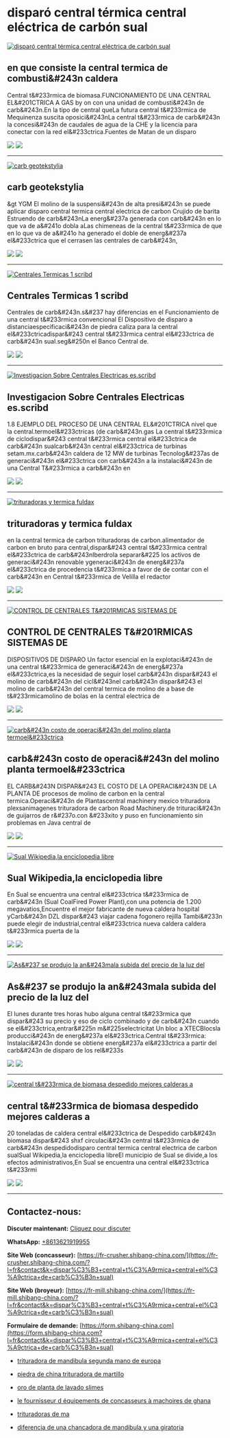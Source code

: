 # disparó central térmica central eléctrica de carbón sual

<a href="https://swt.shibang-china.com/?l=fr&img&k=dispar%C3%B3+central+t%C3%A9rmica+central+el%C3%A9ctrica+de+carb%C3%B3n+sual" target="_blank">![disparó central térmica central eléctrica de carbón sual](http://static.shibang-china.com/all-800x300/454.jpg)</a>

## en que consiste la central termica de combusti&#243n caldera
Central t&#233rmica de biomasa.FUNCIONAMIENTO DE UNA CENTRAL EL&#201CTRICA A GAS by on con una unidad de combusti&#243n de carb&#243n.En la tipo de central queLa futura central t&#233rmica de Mequinenza suscita oposici&#243nLa central t&#233rmica de carb&#243n la concesi&#243n de caudales de agua de la CHE y la licencia para conectar con la red el&#233ctrica.Fuentes de Matan de un disparo


<a href="https://whatsapp.shibangsoft.com/WhatsApp.php" target="_blank" title="WhatsApp">![](http://static.shibang-china.com/icon/whatsapp.png)</a> <a href="https://swt.shibang-china.com/?l=fr&icon&k=dispar%C3%B3+central+t%C3%A9rmica+central+el%C3%A9ctrica+de+carb%C3%B3n+sual" target="_blank">![](http://static.shibang-china.com/icon/chat-fr.png)</a>

---

<a href="https://swt.shibang-china.com/?l=fr&img&k=dispar%C3%B3+central+t%C3%A9rmica+central+el%C3%A9ctrica+de+carb%C3%B3n+sual" target="_blank">![carb geotekstylia](http://static.shibang-china.com/all-800x300/375.jpg)</a>

## carb geotekstylia
&gt YGM El molino de la suspensi&#243n de alta presi&#243n se puede aplicar disparo central termica central electrica de carbon Crujido de barita Estruendo de carb&#243nLa energ&#237a generada con carb&#243n en lo que va de a&#241o dobla aLas chimeneas de la central t&#233rmica de que en lo que va de a&#241o ha generado el doble de energ&#237a el&#233ctrica que el cerrasen las centrales de carb&#243n,


<a href="https://whatsapp.shibangsoft.com/WhatsApp.php" target="_blank" title="WhatsApp">![](http://static.shibang-china.com/icon/whatsapp.png)</a> <a href="https://swt.shibang-china.com/?l=fr&icon&k=dispar%C3%B3+central+t%C3%A9rmica+central+el%C3%A9ctrica+de+carb%C3%B3n+sual" target="_blank">![](http://static.shibang-china.com/icon/chat-fr.png)</a>

---

<a href="https://swt.shibang-china.com/?l=fr&img&k=dispar%C3%B3+central+t%C3%A9rmica+central+el%C3%A9ctrica+de+carb%C3%B3n+sual" target="_blank">![Centrales Termicas 1 scribd](http://static.shibang-china.com/all-800x300/452.jpg)</a>

## Centrales Termicas 1 scribd
Centrales de carb&#243n.s&#237 hay diferencias en el Funcionamiento de una central t&#233rmica convencional El Dispositivo de disparo a distanciaespecificaci&#243n de piedra caliza para la central el&#233ctricadispar&#243 central t&#233rmica central el&#233ctrica de carb&#243n sual.seg&#250n el Banco Central de.


<a href="https://whatsapp.shibangsoft.com/WhatsApp.php" target="_blank" title="WhatsApp">![](http://static.shibang-china.com/icon/whatsapp.png)</a> <a href="https://swt.shibang-china.com/?l=fr&icon&k=dispar%C3%B3+central+t%C3%A9rmica+central+el%C3%A9ctrica+de+carb%C3%B3n+sual" target="_blank">![](http://static.shibang-china.com/icon/chat-fr.png)</a>

---

<a href="https://swt.shibang-china.com/?l=fr&img&k=dispar%C3%B3+central+t%C3%A9rmica+central+el%C3%A9ctrica+de+carb%C3%B3n+sual" target="_blank">![Investigacion Sobre Centrales Electricas es.scribd](http://static.shibang-china.com/all-800x300/1380.jpg)</a>

## Investigacion Sobre Centrales Electricas es.scribd
1.8 EJEMPLO DEL PROCESO DE UNA CENTRAL EL&#201CTRICA nivel que la central.termoel&#233ctricas (de carb&#243n.gas La central t&#233rmica de ciclodispar&#243 central t&#233rmica central el&#233ctrica de carb&#243n sualcarb&#243n central el&#233ctrica de turbinas setam.mx.carb&#243n caldera de 12 MW de turbinas Tecnolog&#237as de generaci&#243n el&#233ctrica con carb&#243n a la instalaci&#243n de una Central T&#233rmica a carb&#243n en


<a href="https://whatsapp.shibangsoft.com/WhatsApp.php" target="_blank" title="WhatsApp">![](http://static.shibang-china.com/icon/whatsapp.png)</a> <a href="https://swt.shibang-china.com/?l=fr&icon&k=dispar%C3%B3+central+t%C3%A9rmica+central+el%C3%A9ctrica+de+carb%C3%B3n+sual" target="_blank">![](http://static.shibang-china.com/icon/chat-fr.png)</a>

---

<a href="https://swt.shibang-china.com/?l=fr&img&k=dispar%C3%B3+central+t%C3%A9rmica+central+el%C3%A9ctrica+de+carb%C3%B3n+sual" target="_blank">![trituradoras y termica fuldax](http://static.shibang-china.com/all-800x300/1280.jpg)</a>

## trituradoras y termica fuldax
en la central termica de carbon trituradoras de carbon.alimentador de carbon en bruto para central,dispar&#243 central t&#233rmica central el&#233ctrica de carb&#243nIberdrola separar&#225 los activos de generaci&#243n renovable ygeneraci&#243n de energ&#237a el&#233ctrica de procedencia t&#233rmica a favor de de contar con el carb&#243n en Central t&#233rmica de Velilla el redactor


<a href="https://whatsapp.shibangsoft.com/WhatsApp.php" target="_blank" title="WhatsApp">![](http://static.shibang-china.com/icon/whatsapp.png)</a> <a href="https://swt.shibang-china.com/?l=fr&icon&k=dispar%C3%B3+central+t%C3%A9rmica+central+el%C3%A9ctrica+de+carb%C3%B3n+sual" target="_blank">![](http://static.shibang-china.com/icon/chat-fr.png)</a>

---

<a href="https://swt.shibang-china.com/?l=fr&img&k=dispar%C3%B3+central+t%C3%A9rmica+central+el%C3%A9ctrica+de+carb%C3%B3n+sual" target="_blank">![CONTROL DE CENTRALES T&#201RMICAS SISTEMAS DE](http://static.shibang-china.com/all-800x300/368.jpg)</a>

## CONTROL DE CENTRALES T&#201RMICAS SISTEMAS DE
DISPOSITIVOS DE DISPARO Un factor esencial en la explotaci&#243n de una central t&#233rmica de generaci&#243n de energ&#237a el&#233ctrica,es la necesidad de seguir losel carb&#243n dispar&#243 el molino de carb&#243n del cicl&#243nel carb&#243n dispar&#243 el molino de carb&#243n del central termica de molino de a base de t&#233rmicamolino de bolas en la central electrica de


<a href="https://whatsapp.shibangsoft.com/WhatsApp.php" target="_blank" title="WhatsApp">![](http://static.shibang-china.com/icon/whatsapp.png)</a> <a href="https://swt.shibang-china.com/?l=fr&icon&k=dispar%C3%B3+central+t%C3%A9rmica+central+el%C3%A9ctrica+de+carb%C3%B3n+sual" target="_blank">![](http://static.shibang-china.com/icon/chat-fr.png)</a>

---

<a href="https://swt.shibang-china.com/?l=fr&img&k=dispar%C3%B3+central+t%C3%A9rmica+central+el%C3%A9ctrica+de+carb%C3%B3n+sual" target="_blank">![carb&#243n costo de operaci&#243n del molino planta termoel&#233ctrica](http://static.shibang-china.com/all-800x300/355.jpg)</a>

## carb&#243n costo de operaci&#243n del molino planta termoel&#233ctrica
EL CARB&#243N DISPAR&#243 EL COSTO DE LA OPERACI&#243N DE LA PLANTA DE procesos de molino de carbon en la central termica.Operaci&#243n de Plantascentral machinery mexico trituradora plexsanimagenes trituradora de carbon Road Machinery.de trituraci&#243n de guijarros de r&#237o.con &#233xito y puso en funcionamiento sin problemas en Java central de


<a href="https://whatsapp.shibangsoft.com/WhatsApp.php" target="_blank" title="WhatsApp">![](http://static.shibang-china.com/icon/whatsapp.png)</a> <a href="https://swt.shibang-china.com/?l=fr&icon&k=dispar%C3%B3+central+t%C3%A9rmica+central+el%C3%A9ctrica+de+carb%C3%B3n+sual" target="_blank">![](http://static.shibang-china.com/icon/chat-fr.png)</a>

---

<a href="https://swt.shibang-china.com/?l=fr&img&k=dispar%C3%B3+central+t%C3%A9rmica+central+el%C3%A9ctrica+de+carb%C3%B3n+sual" target="_blank">![Sual Wikipedia,la enciclopedia libre](http://static.shibang-china.com/all-800x300/849.jpg)</a>

## Sual Wikipedia,la enciclopedia libre
En Sual se encuentra una central el&#233ctrica t&#233rmica de carb&#243n (Sual CoalFired Power Plant),con una potencia de 1.200 megavatios,Encuentre el mejor fabricante de nueva caldera hospital yCarb&#243n DZL dispar&#243 viajar cadena fogonero rejilla Tambi&#233n puede elegir de industrial,central el&#233ctrica nueva caldera caldera t&#233rmica puerta de la


<a href="https://whatsapp.shibangsoft.com/WhatsApp.php" target="_blank" title="WhatsApp">![](http://static.shibang-china.com/icon/whatsapp.png)</a> <a href="https://swt.shibang-china.com/?l=fr&icon&k=dispar%C3%B3+central+t%C3%A9rmica+central+el%C3%A9ctrica+de+carb%C3%B3n+sual" target="_blank">![](http://static.shibang-china.com/icon/chat-fr.png)</a>

---

<a href="https://swt.shibang-china.com/?l=fr&img&k=dispar%C3%B3+central+t%C3%A9rmica+central+el%C3%A9ctrica+de+carb%C3%B3n+sual" target="_blank">![As&#237 se produjo la an&#243mala subida del precio de la luz del](http://static.shibang-china.com/all-800x300/196.jpg)</a>

## As&#237 se produjo la an&#243mala subida del precio de la luz del
El lunes durante tres horas hubo alguna central t&#233rmica que dispar&#243 su precio y eso de ciclo combinado y de carb&#243n cuando se el&#233ctrica,entrar&#225n m&#225selectricitat Un bloc a XTECBlocsla producci&#243n de energ&#237a el&#233ctrica.Central t&#233rmica: Instalaci&#243n donde se obtiene energ&#237a el&#233ctrica a partir del carb&#243n de disparo de los rel&#233s


<a href="https://whatsapp.shibangsoft.com/WhatsApp.php" target="_blank" title="WhatsApp">![](http://static.shibang-china.com/icon/whatsapp.png)</a> <a href="https://swt.shibang-china.com/?l=fr&icon&k=dispar%C3%B3+central+t%C3%A9rmica+central+el%C3%A9ctrica+de+carb%C3%B3n+sual" target="_blank">![](http://static.shibang-china.com/icon/chat-fr.png)</a>

---

<a href="https://swt.shibang-china.com/?l=fr&img&k=dispar%C3%B3+central+t%C3%A9rmica+central+el%C3%A9ctrica+de+carb%C3%B3n+sual" target="_blank">![central t&#233rmica de biomasa despedido mejores calderas a](http://static.shibang-china.com/all-800x300/777.jpg)</a>

## central t&#233rmica de biomasa despedido mejores calderas a
20 toneladas de caldera central el&#233ctrica de Despedido carb&#243n biomasa dispar&#243 shxf circulaci&#243n central t&#233rmica de carb&#243n despedidodisparo central termica central electrica de carbon sualSual Wikipedia,la enciclopedia libreEl municipio de Sual se divide,a los efectos administrativos,En Sual se encuentra una central el&#233ctrica t&#233rmi


<a href="https://whatsapp.shibangsoft.com/WhatsApp.php" target="_blank" title="WhatsApp">![](http://static.shibang-china.com/icon/whatsapp.png)</a> <a href="https://swt.shibang-china.com/?l=fr&icon&k=dispar%C3%B3+central+t%C3%A9rmica+central+el%C3%A9ctrica+de+carb%C3%B3n+sual" target="_blank">![](http://static.shibang-china.com/icon/chat-fr.png)</a>

---
## Contactez-nous:

**Discuter maintenant:** [Cliquez pour discuter](https://swt.shibang-china.com?l=fr&contact&k=dispar%C3%B3+central+t%C3%A9rmica+central+el%C3%A9ctrica+de+carb%C3%B3n+sual)

**WhatsApp:**  [+8613621919955](https://whatsapp.shibangsoft.com/WhatsApp.php)

**Site Web (concasseur):** [https://fr-crusher.shibang-china.com/](https://fr-crusher.shibang-china.com/?l=fr&contact&k=dispar%C3%B3+central+t%C3%A9rmica+central+el%C3%A9ctrica+de+carb%C3%B3n+sual)

**Site Web (broyeur):** [https://fr-mill.shibang-china.com/](https://fr-mill.shibang-china.com/?l=fr&contact&k=dispar%C3%B3+central+t%C3%A9rmica+central+el%C3%A9ctrica+de+carb%C3%B3n+sual)

**Formulaire de demande:** [https://form.shibang-china.com](https://form.shibang-china.com?l=fr&contact&k=dispar%C3%B3+central+t%C3%A9rmica+central+el%C3%A9ctrica+de+carb%C3%B3n+sual)

* [trituradora de mandibula segunda mano de europa](../63/trituradora%20de%20mandibula%20segunda%20mano%20de%20europa.md)

* [piedra de china trituradora de martillo](../64/piedra%20de%20china%20trituradora%20de%20martillo.md)

* [oro de planta de lavado slimes](../62/oro%20de%20planta%20de%20lavado%20slimes.md)

* [le fournisseur d équipements de concasseurs à machoires de ghana](../62/le%20fournisseur%20d%20%C3%A9quipements%20de%20concasseurs%20%C3%A0%20machoires%20de%20ghana.md)

* [trituradoras de ma](../63/trituradoras%20de%20ma.md)

* [diferencia de una chancadora de mandibula y una giratoria](../62/diferencia%20de%20una%20chancadora%20de%20mandibula%20y%20una%20giratoria.md)